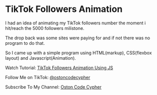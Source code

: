 # TikTok Followers Animation

I had an idea of animating my TikTok followers number the moment i hit/reach the 5000 followers milistone.

The drop back was some sites were paying for and if not there was no program to do that.

So I came up with a simple program using HTML(markup), CSS(flexbox layout) and  Javascript(Animation).

Watch Tutorial: [TikTok Followers Animation Using JS](https://youtu.be/qmUG2hDCg0w)

Follow Me on TikTok: [@ostoncodecypher](https://www.tiktok.com/@ostoncodecypher)

Subscribe To My Channel: [Oston Code Cypher](https://youtube.com/ostoncodecypher?sub_confirmation=1)